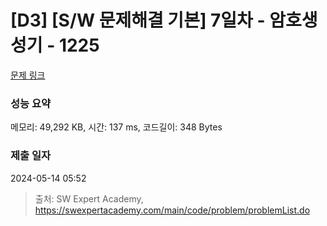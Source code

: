 # [D3] [S/W 문제해결 기본] 7일차 - 암호생성기 - 1225 

[문제 링크](https://swexpertacademy.com/main/code/problem/problemDetail.do?contestProbId=AV14uWl6AF0CFAYD) 

### 성능 요약

메모리: 49,292 KB, 시간: 137 ms, 코드길이: 348 Bytes

### 제출 일자

2024-05-14 05:52



> 출처: SW Expert Academy, https://swexpertacademy.com/main/code/problem/problemList.do